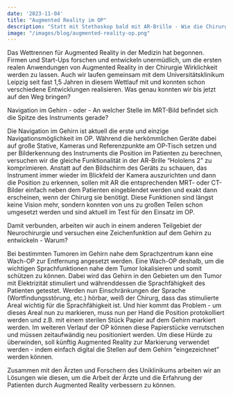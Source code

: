```yaml
---
date: '2023-11-04'
title: "Augmented Reality im OP"
description: "Statt mit Stethoskop bald mit AR-Brille - Wie die Chirurgie zukünftig mit Augmented Reality aussehen könnte."
image: "/images/blog/augmented-reality-op.png"
---
```


Das Wettrennen für Augmented Reality in der Medizin hat begonnen.
Firmen und Start-Ups forschen und entwickeln unermüdlich, um die
ersten realen Anwendungen von Augmented Reality in der Chirurgie
Wirklichkeit werden zu lassen. Auch wir laufen gemeinsam mit dem
Universitätsklinikum Leipzig seit fast 1,5 Jahren in diesem Wettlauf
mit und konnten schon verschiedene Entwicklungen realisieren. Was
genau konnten wir bis jetzt auf den Weg bringen?


Navigation im Gehirn - oder - An welcher Stelle im MRT-Bild befindet
sich die Spitze des Instruments gerade?


Die Navigation im Gehirn ist aktuell die erste und einzige
Navigationsmöglichkeit im OP. Während die herkömmlichen Geräte dabei
auf große Stative, Kameras und Referenzpunkte am OP-Tisch setzen und
per Bilderkennung des Instruments die Position im Patienten zu
berechnen, versuchen wir die gleiche Funktionalität in der AR-Brille
“Hololens 2” zu komprimieren. Anstatt auf den Bildschirm des Geräts zu
schauen, das Instrument immer wieder im Blickfeld der Kamera
auszurichten und dann die Position zu erkennen, sollen mit AR die
entsprechenden MRT- oder CT-Bilder einfach neben dem Patienten
eingeblendet werden und exakt dann erscheinen, wenn der Chirurg sie
benötigt. Diese Funktionen sind längst keine Vision mehr, sondern
konnten von uns zu großen Teilen schon umgesetzt werden und sind
aktuell im Test für den Einsatz im OP.


Damit verbunden, arbeiten wir auch in einem anderen Teilgebiet der
Neurochirurgie und versuchen eine Zeichenfunktion auf dem Gehirn zu
entwickeln - Warum?


Bei bestimmten Tumoren im Gehirn nahe dem Sprachzentrum kann eine
Wach-OP zur Entfernung angesetzt werden. Eine Wach-OP deshalb, um die
wichtigen Sprachfunktionen nahe dem Tumor lokalisieren und somit
schützen zu können. Dabei wird das Gehirn in den Gebieten um den Tumor
mit Elektrizität stimuliert und währenddessen die Sprachfähigkeit des
Patienten getestet. Werden nun Einschränkungen der Sprache
(Wortfindungsstörung, etc.) hörbar, weiß der Chirurg, dass das
stimulierte Areal wichtig für die Sprachfähigkeit ist. Und hier kommt
das Problem - um dieses Areal nun zu markieren, muss nun per Hand die
Position protokolliert werden und z.B. mit einem sterilen Stück Papier
auf dem Gehirn markiert werden. Im weiteren Verlauf der OP können
diese Papierstücke verrutschen und müssen zeitaufwändig neu
positioniert werden. Um diese Hürde zu überwinden, soll künftig
Augmented Reality zur Markierung verwendet werden - indem einfach
digital die Stellen auf dem Gehirn “eingezeichnet” werden können.


Zusammen mit den Ärzten und Forschern des Uniklinikums arbeiten wir an
Lösungen wie diesen, um die Arbeit der Ärzte und die Erfahrung der
Patienten durch Augmented Reality verbessern zu können.

